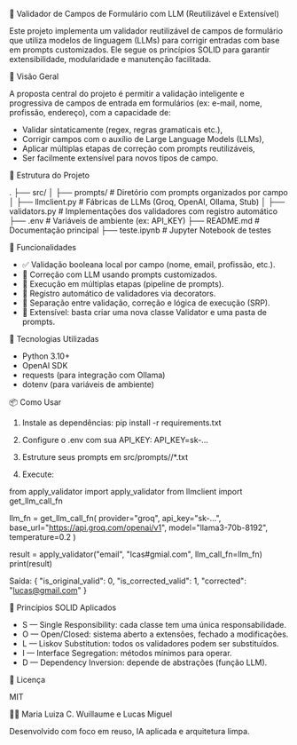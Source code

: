 🧠 Validador de Campos de Formulário com LLM (Reutilizável e Extensível)

Este projeto implementa um validador reutilizável de campos de formulário que utiliza modelos de linguagem (LLMs) para corrigir entradas com base em prompts customizados. Ele segue os princípios SOLID para garantir extensibilidade, modularidade e manutenção facilitada.

🚀 Visão Geral

A proposta central do projeto é permitir a validação inteligente e progressiva de campos de entrada em formulários (ex: e-mail, nome, profissão, endereço), com a capacidade de:
- Validar sintaticamente (regex, regras gramaticais etc.),
- Corrigir campos com o auxílio de Large Language Models (LLMs),
- Aplicar múltiplas etapas de correção com prompts reutilizáveis,
- Ser facilmente extensível para novos tipos de campo.

🧱 Estrutura do Projeto

.
├── src/
│   ├── prompts/               # Diretório com prompts organizados por campo
│   ├── llmclient.py           # Fábricas de LLMs (Groq, OpenAI, Ollama, Stub)
│   ├── validators.py          # Implementações dos validadores com registro automático
├── .env                       # Variáveis de ambiente (ex: API_KEY)
├── README.md                  # Documentação principal
├── teste.ipynb                # Jupyter Notebook de testes

🧠 Funcionalidades

- ✅ Validação booleana local por campo (nome, email, profissão, etc.).
- 🤖 Correção com LLM usando prompts customizados.
- 🔁 Execução em múltiplas etapas (pipeline de prompts).
- 🧩 Registro automático de validadores via decorators.
- 🧼 Separação entre validação, correção e lógica de execução (SRP).
- 🧱 Extensível: basta criar uma nova classe Validator e uma pasta de prompts.

🔧 Tecnologias Utilizadas

- Python 3.10+
- OpenAI SDK
- requests (para integração com Ollama)
- dotenv (para variáveis de ambiente)

📦 Como Usar

1. Instale as dependências:
    pip install -r requirements.txt

2. Configure o .env com sua API_KEY:
    API_KEY=sk-...

3. Estruture seus prompts em src/prompts/<campo>/*.txt

4. Execute:

from apply_validator import apply_validator
from llmclient import get_llm_call_fn

llm_fn = get_llm_call_fn(
    provider="groq",
    api_key="sk-...",
    base_url="https://api.groq.com/openai/v1",
    model="llama3-70b-8192",
    temperature=0.2
)

result = apply_validator("email", "lcas#gmial.com", llm_call_fn=llm_fn)
print(result)

Saída:
{
    "is_original_valid": 0,
    "is_corrected_valid": 1,
    "corrected": "lucas@gmail.com"
}

🧠 Princípios SOLID Aplicados

- S — Single Responsibility: cada classe tem uma única responsabilidade.
- O — Open/Closed: sistema aberto a extensões, fechado a modificações.
- L — Liskov Substitution: todos os validadores podem ser substituídos.
- I — Interface Segregation: métodos mínimos para operar.
- D — Dependency Inversion: depende de abstrações (função LLM).

📄 Licença

MIT

👨‍💻 Maria Luiza C. Wuillaume e Lucas Miguel

Desenvolvido com foco em reuso, IA aplicada e arquitetura limpa.